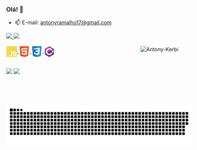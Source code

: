 ### Olá! 👋
- 📫 E-mail: antonyramalho17@gmail.com
 <div>
  <a href="https://github.com/antonywilliam">
  <img height="180em" src="https://github-readme-stats.vercel.app/api?username=antonywilliam&show_icons=true&theme=dark&include_all_commits=true&count_private=true"/>
  <img height="180em" src="https://github-readme-stats.vercel.app/api/top-langs/?username=antonywilliam&layout=compact&langs_count=7&theme=dark"/>
</div>
<div style="display: inline_block"><br>
  <img align="center" alt="Antony-Js" height="30" width="30" src="https://raw.githubusercontent.com/devicons/devicon/master/icons/javascript/javascript-plain.svg">
  <img align="center" alt="Antony-HTML" height="30" width="30" src="https://raw.githubusercontent.com/devicons/devicon/master/icons/html5/html5-original.svg">
  <img align="center" alt="Antony-CSS" height="30" width="30" src="https://raw.githubusercontent.com/devicons/devicon/master/icons/css3/css3-original.svg">
  <img align="center" alt="Antony-Csharp" height="30" width="30" src="https://raw.githubusercontent.com/devicons/devicon/master/icons/csharp/csharp-original.svg">
  <img align="right" alt="Antony-Kerbi" height="160" width="140"  src="https://i.kym-cdn.com/photos/images/facebook/001/321/388/63e.jpg">
</div>
  
  ##
 
<div> 
  <a href = "mailto:antonyramalho17@gmail.com"><img src="https://img.shields.io/badge/-Gmail-%23333?style=for-the-badge&logo=gmail&logoColor=white" target="_blank"></a>
  <a href="https://www.linkedin.com/in/antony-william/" target="_blank"><img src="https://img.shields.io/badge/-LinkedIn-%230077B5?style=for-the-badge&logo=linkedin&logoColor=white" target="_blank"></a> 
 
   ![Snake animation](https://github.com/antonywilliam/antonywilliam/blob/output/github-contribution-grid-snake.svg)
</div>
